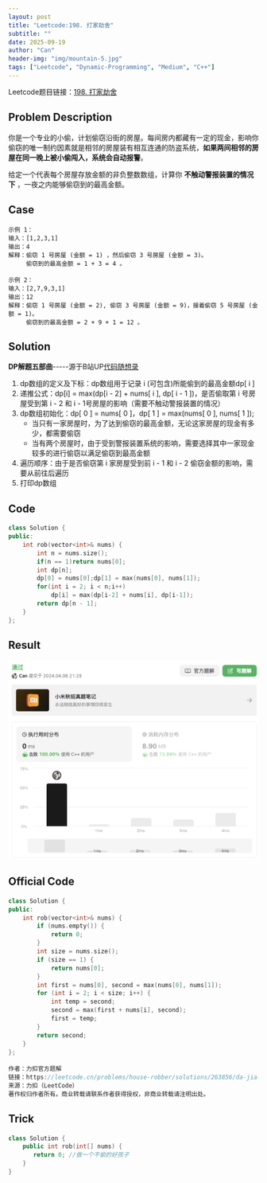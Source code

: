 ```yaml
---
layout: post
title: "Leetcode:198. 打家劫舍"
subtitle: ""
date: 2025-09-19
author: "Can"
header-img: "img/mountain-5.jpg"
tags: ["Leetcode", "Dynamic-Programming", "Medium", "C++"]
---
```


Leetcode题目链接：[198. 打家劫舍](https://leetcode.cn/problems/house-robber/)

## Problem Description
你是一个专业的小偷，计划偷窃沿街的房屋。每间房内都藏有一定的现金，影响你偷窃的唯一制约因素就是相邻的房屋装有相互连通的防盗系统，**如果两间相邻的房屋在同一晚上被小偷闯入，系统会自动报警**。

给定一个代表每个房屋存放金额的非负整数数组，计算你 **不触动警报装置的情况下** ，一夜之内能够偷窃到的最高金额。

## Case
```
示例 1：
输入：[1,2,3,1]
输出：4
解释：偷窃 1 号房屋 (金额 = 1) ，然后偷窃 3 号房屋 (金额 = 3)。
     偷窃到的最高金额 = 1 + 3 = 4 。

示例 2：
输入：[2,7,9,3,1]
输出：12
解释：偷窃 1 号房屋 (金额 = 2), 偷窃 3 号房屋 (金额 = 9)，接着偷窃 5 号房屋 (金额 = 1)。
     偷窃到的最高金额 = 2 + 9 + 1 = 12 。
```

## Solution
**DP解题五部曲**-----源于B站UP[代码随想录](https://space.bilibili.com/525438321?spm_id_from=333.337.search-card.all.click)
1. dp数组的定义及下标：dp数组用于记录 i (可包含)所能偷到的最高金额dp[ i ]
2. 递推公式：dp[i] = max(dp[i - 2] + nums[ i ], dp[ i - 1 ])，是否偷取第 i 号房屋受到第 i - 2 和 i - 1号房屋的影响（需要不触动警报装置的情况）
3. dp数组初始化：dp[ 0 ] = nums[ 0 ]，dp[ 1 ] = max(nums[ 0 ], nums[ 1 ]);
    * 当只有一家房屋时，为了达到偷窃的最高金额，无论这家房屋的现金有多少，都需要偷窃
    * 当有两个房屋时，由于受到警报装置系统的影响，需要选择其中一家现金较多的进行偷窃以满足偷窃到最高金额
4. 遍历顺序：由于是否偷窃第 i 家房屋受到前 i - 1 和 i - 2 偷窃金额的影响，需要从前往后遍历
5. 打印dp数组

## Code
```cpp
class Solution {
public:
    int rob(vector<int>& nums) {
        int n = nums.size();
        if(n == 1)return nums[0];
        int dp[n];
        dp[0] = nums[0];dp[1] = max(nums[0], nums[1]);
        for(int i = 2; i < n;i++)
            dp[i] = max(dp[i-2] + nums[i], dp[i-1]);
        return dp[n - 1];
    }
};
```

## Result
![result](/img/leetcode/198.png)

## Official Code
```cpp
class Solution {
public:
    int rob(vector<int>& nums) {
        if (nums.empty()) {
            return 0;
        }
        int size = nums.size();
        if (size == 1) {
            return nums[0];
        }
        int first = nums[0], second = max(nums[0], nums[1]);
        for (int i = 2; i < size; i++) {
            int temp = second;
            second = max(first + nums[i], second);
            first = temp;
        }
        return second;
    }
};

作者：力扣官方题解
链接：https://leetcode.cn/problems/house-robber/solutions/263856/da-jia-jie-she-by-leetcode-solution/
来源：力扣（LeetCode）
著作权归作者所有。商业转载请联系作者获得授权，非商业转载请注明出处。
```

## Trick
```cpp
class Solution {
    public int rob(int[] nums) {
       return 0; //做一个不偷的好孩子
    }
}
```
